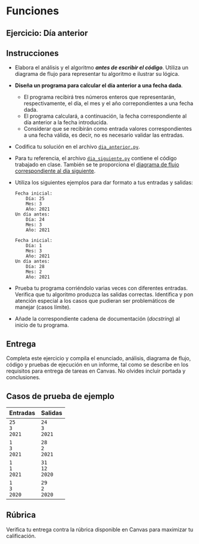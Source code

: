# Funciones

## Ejercicio: Día anterior

## Instrucciones
- Elabora el análisis y el algoritmo ***antes de escribir el código***. Utiliza un diagrama de flujo para representar tu algoritmo e ilustrar su lógica.

- **Diseña un programa para calcular el día anterior a una fecha dada**.
  - El programa recibirá tres números enteros que representarán, respectivamente, el día, el mes y el año correpondientes a una fecha dada. 
  - El programa calculará, a continuación, la fecha correspondiente al día anterior a la fecha introducida.
  - Considerar que se recibirán como entrada valores correspondientes a una fecha válida, es decir, no es necesario validar las entradas.

- Codifica tu solución en el archivo [`dia_anterior.py`](dia_anterior.py).

- Para tu referencia, el archivo [`dia_siguiente.py`](dia_siguiente.py) contiene el código trabajado en clase. También se te proporciona el [diagrama de flujo correspondiente al día siguiente](assets/dia_siguiente.drawio.svg).
   
- Utiliza los siguientes ejemplos para dar formato a tus entradas y salidas:
  ```
  Fecha inicial:
      Día: 25
      Mes: 3
      Año: 2021
  Un día antes:
      Día: 24
      Mes: 3
      Año: 2021
  
  Fecha inicial:
      Día: 1
      Mes: 3
      Año: 2021
  Un día antes:
      Día: 28
      Mes: 2
      Año: 2021
  ```
  
- Prueba tu programa corriéndolo varias veces con diferentes entradas. Verifica que tu algoritmo produzca las salidas correctas. Identifica y pon atención especial a los casos que pudieran ser problemáticos de manejar (casos límite).

- Añade la correspondiente cadena de documentación (*docstring*) al inicio de tu programa.
  
## Entrega
Completa este ejercicio y compila el enunciado, análisis, diagrama de flujo, código y pruebas de ejecución en un informe, tal como se describe en los requisitos para entrega de tareas en Canvas. No olvides incluir portada y conclusiones.

## Casos de prueba de ejemplo
| Entradas | Salidas |
|:---------|:--------|
| `25`<br>`3`<br>`2021` | `24`<br>`3`<br>`2021` |
| `1`<br>`3`<br>`2021` | `28`<br>`2`<br>`2021` |
| `1`<br>`1`<br>`2021` | `31`<br>`12`<br>`2020` |
| `1`<br>`3`<br>`2020` | `29`<br>`2`<br>`2020` |

## Rúbrica
Verifica tu entrega contra la rúbrica disponible en Canvas para maximizar tu calificación.
